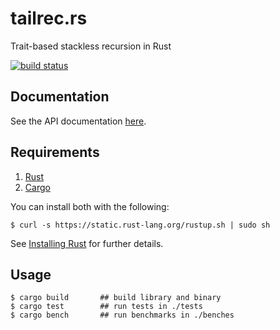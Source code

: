 # tailrec.rs

Trait-based stackless recursion in Rust

[![build status](https://api.travis-ci.org/epsilonz/tailrec.rs.svg?branch=master)](https://travis-ci.org/epsilonz/tailrec.rs)

## Documentation

See the API documentation [here](http://www.rust-ci.org/epsilonz/tailrec.rs/doc/tailrec/).

## Requirements

1.   [Rust](http://www.rust-lang.org/)
2.   [Cargo](http://crates.io/)

You can install both with the following:

```
$ curl -s https://static.rust-lang.org/rustup.sh | sudo sh
```

See [Installing Rust](http://doc.rust-lang.org/guide.html#installing-rust) for further details.

## Usage

```
$ cargo build       ## build library and binary
$ cargo test        ## run tests in ./tests
$ cargo bench       ## run benchmarks in ./benches
```
